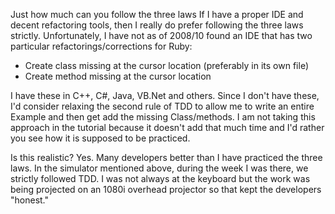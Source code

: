 <span class="sidebar_title"> Just how much can you follow the three laws</span>
If I have a proper IDE and decent refactoring tools, then I really do prefer following the three laws strictly. Unfortunately, I have not as of 2008/10 found an IDE that has two particular refactorings/corrections for Ruby:
* Create class missing at the cursor location (preferably in its own file)
* Create method missing at the cursor location

I have these in C++, C#, Java, VB.Net and others. Since I don't have these, I'd consider relaxing the second rule of TDD to allow me to write an entire Example and then get add the missing Class/methods. I am not taking this approach in the tutorial because it doesn't add that much time and I'd rather you see how it is supposed to be practiced.

Is this realistic? Yes. Many developers better than I have practiced the three laws. In the simulator mentioned above, during the week I was there, we strictly followed TDD. I was not always at the keyboard but the work was being projected on an 1080i overhead projector so that kept the developers "honest."
 